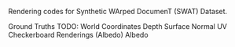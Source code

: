 Rendering codes for Synthetic WArped DocumenT (SWAT) Dataset.

Ground Truths TODO:
World Coordinates
Depth
Surface Normal
UV
Checkerboard Renderings (Albedo)
Albedo